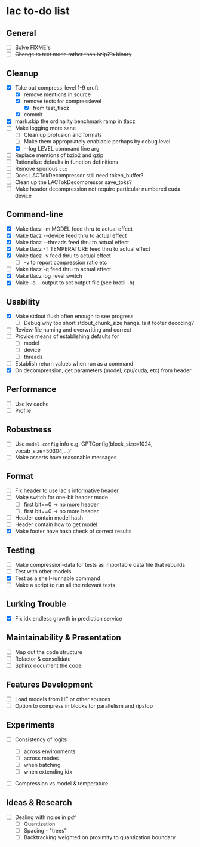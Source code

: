 # lac to-do list

## General
* [ ] Solve FIXME's
* [ ] ~~Change to text mode rather than bzip2's binary~~

## Cleanup
* [x] Take out compress_level 1-9 cruft
  * [x] remove mentions in source
  * [x] remove tests for compresslevel
    * [x] from test_tlacz
  * [x] commit
* [x] mark.skip the ordinality benchmark ramp in tlacz
* [ ] Make logging more sane
  * [ ] Clean up profusion and formats
  * [ ] Make them appropriately enablable perhaps by debug level
  * [x] --log LEVEL command line arg
* [ ] Replace mentions of bzip2 and gzip
* [ ] Rationalize defaults in function definitions
* [ ] Remove spurious `ctx`
* [ ] Does LACTokDecompressor still need token_buffer?
* [ ] Clean up the LACTokDecompressor save_toks?
* [ ] Make header decompression not require particular numbered cuda device

## Command-line
* [x] Make tlacz -m MODEL feed thru to actual effect
* [x] Make tlacz --device feed thru to actual effect
* [x] Make tlacz --threads feed thru to actual effect
* [x] Make tlacz -T TEMPERATURE feed thru to actual effect
* [x] Make tlacz -v feed thru to actual effect
  * [ ] -v to report compression ratio etc
* [ ] Make tlacz -q feed thru to actual effect
* [x] Make tlacz log_level switch
* [x] Make -o --output to set output file (see brotli -h)

## Usability
* [x] Make stdout flush often enough to see progress
  * [ ] Debug why too short stdout_chunk_size hangs. Is it footer decoding?
* [ ] Review file naming and overwriting and correct
* [ ] Provide means of establishing defaults for
  * [ ] model
  * [ ] device
  * [ ] threads
* [ ] Establish return values when run as a command
* [x] On decompression, get parameters (model, cpu/cuda, etc) from header

## Performance
* [ ] Use kv cache
* [ ] Profile

## Robustness
* [ ] Use `model.config` info e.g. GPTConfig(block_size=1024, vocab_size=50304,...)`
* [ ] Make asserts have reasonable messages

## Format
* [ ] Fix header to use lac's informative header
* [ ] Make switch for one-bit header mode
  * [ ] first bit==0 -> no more header
  * [ ] first bit==0 -> no more header
* [ ] Header contain model hash
* [ ] Header contain how to get model
* [x] Make footer have hash check of correct results

## Testing
* [ ] Make compression-data for tests as importable data file that rebuilds
* [ ] Test with other models
* [x] Test as a shell-runnable command
* [ ] Make a script to run all the relevant tests

## Lurking Trouble
* [x] Fix idx endless growth in prediction service

## Maintainability & Presentation
* [ ] Map out the code structure
* [ ] Refactor & consolidate
* [ ] Sphinx document the code

## Features Development
* [ ] Load models from HF or other sources
* [ ] Option to compress in blocks for parallelism and ripstop

## Experiments
* [ ] Consistency of logits
  * [ ] across environments
  * [ ] across modes
  * [ ] when batching
  * [ ] when extending idx
* [ ] Compression vs model & temperature



## Ideas & Research
* [ ] Dealing with noise in pdf
  * [ ] Quantization
  * [ ] Spacing - "trees"
  * [ ] Backtracking weighted on proximity to quantization boundary
